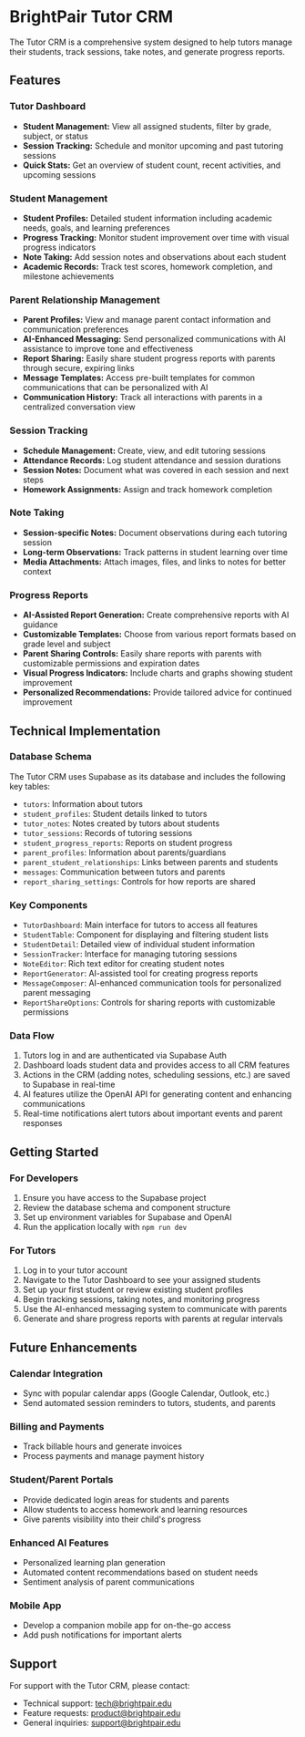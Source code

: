 # BrightPair Tutor CRM

The Tutor CRM is a comprehensive system designed to help tutors manage their students, track sessions, take notes, and generate progress reports.

## Features

### Tutor Dashboard
- **Student Management:** View all assigned students, filter by grade, subject, or status
- **Session Tracking:** Schedule and monitor upcoming and past tutoring sessions
- **Quick Stats:** Get an overview of student count, recent activities, and upcoming sessions

### Student Management
- **Student Profiles:** Detailed student information including academic needs, goals, and learning preferences
- **Progress Tracking:** Monitor student improvement over time with visual progress indicators
- **Note Taking:** Add session notes and observations about each student
- **Academic Records:** Track test scores, homework completion, and milestone achievements

### Parent Relationship Management
- **Parent Profiles:** View and manage parent contact information and communication preferences
- **AI-Enhanced Messaging:** Send personalized communications with AI assistance to improve tone and effectiveness
- **Report Sharing:** Easily share student progress reports with parents through secure, expiring links
- **Message Templates:** Access pre-built templates for common communications that can be personalized with AI
- **Communication History:** Track all interactions with parents in a centralized conversation view

### Session Tracking
- **Schedule Management:** Create, view, and edit tutoring sessions
- **Attendance Records:** Log student attendance and session durations
- **Session Notes:** Document what was covered in each session and next steps
- **Homework Assignments:** Assign and track homework completion

### Note Taking
- **Session-specific Notes:** Document observations during each tutoring session
- **Long-term Observations:** Track patterns in student learning over time
- **Media Attachments:** Attach images, files, and links to notes for better context

### Progress Reports
- **AI-Assisted Report Generation:** Create comprehensive reports with AI guidance
- **Customizable Templates:** Choose from various report formats based on grade level and subject
- **Parent Sharing Controls:** Easily share reports with parents with customizable permissions and expiration dates
- **Visual Progress Indicators:** Include charts and graphs showing student improvement
- **Personalized Recommendations:** Provide tailored advice for continued improvement

## Technical Implementation

### Database Schema
The Tutor CRM uses Supabase as its database and includes the following key tables:
- `tutors`: Information about tutors
- `student_profiles`: Student details linked to tutors
- `tutor_notes`: Notes created by tutors about students
- `tutor_sessions`: Records of tutoring sessions
- `student_progress_reports`: Reports on student progress
- `parent_profiles`: Information about parents/guardians
- `parent_student_relationships`: Links between parents and students
- `messages`: Communication between tutors and parents
- `report_sharing_settings`: Controls for how reports are shared

### Key Components
- `TutorDashboard`: Main interface for tutors to access all features
- `StudentTable`: Component for displaying and filtering student lists
- `StudentDetail`: Detailed view of individual student information
- `SessionTracker`: Interface for managing tutoring sessions
- `NoteEditor`: Rich text editor for creating student notes
- `ReportGenerator`: AI-assisted tool for creating progress reports
- `MessageComposer`: AI-enhanced communication tools for personalized parent messaging
- `ReportShareOptions`: Controls for sharing reports with customizable permissions

### Data Flow
1. Tutors log in and are authenticated via Supabase Auth
2. Dashboard loads student data and provides access to all CRM features
3. Actions in the CRM (adding notes, scheduling sessions, etc.) are saved to Supabase in real-time
4. AI features utilize the OpenAI API for generating content and enhancing communications
5. Real-time notifications alert tutors about important events and parent responses

## Getting Started

### For Developers
1. Ensure you have access to the Supabase project
2. Review the database schema and component structure
3. Set up environment variables for Supabase and OpenAI
4. Run the application locally with `npm run dev`

### For Tutors
1. Log in to your tutor account
2. Navigate to the Tutor Dashboard to see your assigned students
3. Set up your first student or review existing student profiles
4. Begin tracking sessions, taking notes, and monitoring progress
5. Use the AI-enhanced messaging system to communicate with parents
6. Generate and share progress reports with parents at regular intervals

## Future Enhancements

### Calendar Integration
- Sync with popular calendar apps (Google Calendar, Outlook, etc.)
- Send automated session reminders to tutors, students, and parents

### Billing and Payments
- Track billable hours and generate invoices
- Process payments and manage payment history

### Student/Parent Portals
- Provide dedicated login areas for students and parents
- Allow students to access homework and learning resources
- Give parents visibility into their child's progress

### Enhanced AI Features
- Personalized learning plan generation
- Automated content recommendations based on student needs
- Sentiment analysis of parent communications

### Mobile App
- Develop a companion mobile app for on-the-go access
- Add push notifications for important alerts

## Support

For support with the Tutor CRM, please contact:
- Technical support: tech@brightpair.edu
- Feature requests: product@brightpair.edu
- General inquiries: support@brightpair.edu 